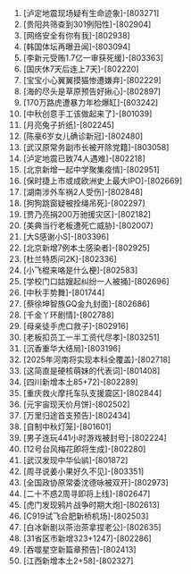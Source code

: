 
1. [泸定地震现场疑有生命迹象]-[803271]
1. [贵阳共筛查到301例阳性]-[802904]
1. [网络安全有你有我]-[802938]
1. [韩国体坛再曝丑闻]-[803094]
1. [李新元受贿1.7亿一审获死缓]-[803363]
1. [国庆休7天后连上7天]-[802220]
1. [宝宝小心翼翼摸猫惨遭嫌弃]-[802229]
1. [海的尽头是草原预告好揪心]-[802897]
1. [170万路虎遭暴力年检爆缸]-[803242]
1. [中秋创意手工该做起来了]-[801039]
1. [月亮兔子折纸]-[802245]
1. [陈豪6岁女儿确诊新冠]-[802480]
1. [武汉原常务副市长被开除党籍]-[803058]
1. [泸定地震已致74人遇难]-[802218]
1. [北京新增一起中学聚集疫情]-[802951]
1. [保时捷上市或成欧洲史上最大IPO]-[802669]
1. [湖南涉外车祸2人受伤]-[802848]
1. [狗狗跳窗疑被拴绳吊死]-[802297]
1. [贾乃亮捐200万驰援灾区]-[802182]
1. [美典当行老板遭死亡威胁]-[802007]
1. [大S感谢小S]-[803396]
1. [北京新增7例本土感染者]-[802925]
1. [杜兰特质问2K]-[802336]
1. [小飞棍来咯是什么梗]-[802583]
1. [学校门口姑嫂起纠纷一人被捅]-[802696]
1. [中秋手势舞]-[801744]
1. [蔡徐坤智族GQ金九封面]-[802686]
1. [千金丫环剧情]-[802788]
1. [母亲徒手虎口救子]-[802916]
1. [老板扣员工一半工资代尽孝]-[803251]
1. [沉香重华大结局]-[803196]
1. [2025年河南将实现本科全覆盖]-[802718]
1. [这简直是硬核萌妹的代表词]-[801408]
1. [四川新增本土85+72]-[802289]
1. [重庆救火摩托车队支援震区]-[802844]
1. [元宇宙现天价月饼]-[802502]
1. [万里归途首支预告]-[802434]
1. [自制中秋灯笼]-[801601]
1. [男子连玩441小时游戏被封号]-[802224]
1. [12号台风梅花即将生成]-[802280]
1. [武汉发现中华仙鹟]-[801872]
1. [周寻说姜小果好久不见]-[803351]
1. [全国政协原常委沈德咏被双开]-[802973]
1. [二十不惑2周寻即将上线]-[802647]
1. [虎门发现鸦片战争时期大炮]-[802613]
1. [C919试飞合肥新桥机场]-[802503]
1. [白冰新剧以茶治茶拿捏老公]-[802635]
1. [31省区市新增323+1247]-[802286]
1. [吞噬星空新篇章预告]-[802413]
1. [江西新增本土2+58]-[802327]